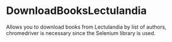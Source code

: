 # DownloadBooksLectulandia
Allows you to download books from Lectulandia by list of authors, chromedriver is necessary since the Selenium library is used.
